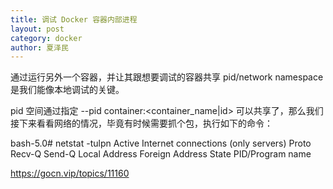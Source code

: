 ```yaml
---
title: 调试 Docker 容器内部进程
layout: post
category: docker
author: 夏泽民
---
```

通过运行另外一个容器，并让其跟想要调试的容器共享 pid/network namespace 是我们能像本地调试的关键。

pid 空间通过指定 --pid container:<container_name|id> 可以共享了，那么我们接下来看看网络的情况，毕竟有时候需要抓个包，执行如下的命令：

bash-5.0# netstat -tulpn
Active Internet connections (only servers)
Proto Recv-Q Send-Q Local Address           Foreign Address         State       PID/Program name


<!-- more -->
https://gocn.vip/topics/11160

